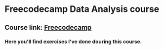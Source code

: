 # Freecodecamp Data Analysis course

## Course link: [Freecodecamp](<[https://youtu.be/Rp9DP0_PK_Q](https://www.freecodecamp.org/learn/data-analysis-with-python)https://www.freecodecamp.org/learn/data-analysis-with-python>)

### Here you'll find exercises I've done douring this course.
